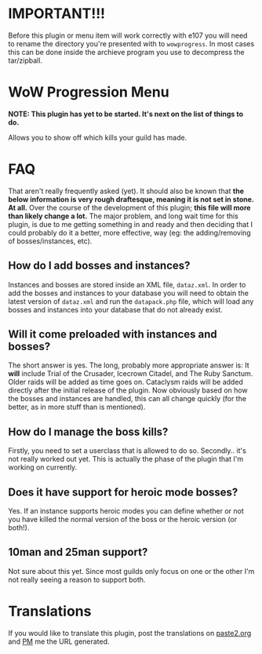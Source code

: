 
# IMPORTANT!!!

Before this plugin or menu item will work correctly with e107 you will need to rename the directory you're presented with to `wowprogress`. In most cases this can be done
inside the archieve program you use to decompress the tar/zipball.


# WoW Progression Menu

**NOTE: This plugin has yet to be started. It's next on the list of things to do.**

Allows you to show off which kills your guild has made.

# FAQ

That aren't really frequently asked (yet). It should also be known that **the below information is very rough draftesque, meaning it is not set in stone. At all.** Over the course
of the development of this plugin; **this file will more than likely change a lot.** The major problem, and long wait time for this plugin, is due to me getting something in and ready
and then deciding that I could probably do it a better, more effective, way (eg: the adding/removing of bosses/instances, etc).

## How do I add bosses and instances?

Instances and bosses are stored inside an XML file, `dataz.xml`. In order to add the bosses and instances to your database you will need to obtain the latest version of `dataz.xml`
and run the `datapack.php` file, which will load any bosses and instances into your database that do not already exist.

## Will it come preloaded with instances and bosses?

The short answer is yes. The long, probably more appropriate answer is: It **will** include Trial of the Crusader, Icecrown Citadel, and The Ruby Sanctum. Older raids will be added
as time goes on. Cataclysm raids will be added directly after the initial release of the plugin. Now obviously based on how the bosses and instances are handled, this can all change
quickly (for the better, as in more stuff than is mentioned).

## How do I manage the boss kills?

Firstly, you need to set a userclass that is allowed to do so. Secondly.. it's not really worked out yet. This is actually the phase of the plugin that I'm working on currently.

## Does it have support for heroic mode bosses?

Yes. If an instance supports heroic modes you can define whether or not you have killed the normal version of the boss or the heroic version (or both!).

## 10man and 25man support?

Not sure about this yet. Since most guilds only focus on one or the other I'm not really seeing a reason to support both.


# Translations

If you would like to translate this plugin, post the translations on [paste2.org](http://paste2.org/) and [PM](http://e107.org/e107_plugins/pm/pm.php?send.37) me the URL generated.